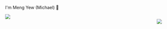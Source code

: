 I'm Meng Yew (Michael) 👋



<p align="left">
  <a href="https://skillicons.dev" >
    <img src="https://skillicons.dev/icons?i=java,js,ts,python,cpp&perline=5" style="float: left;"/>
  </a>
</p>
<div style="clear: both;"></div>
<img src="https://github-readme-stats.vercel.app/api/top-langs/?username=mengyewgau&layout=compact" style="float: right;"/>
